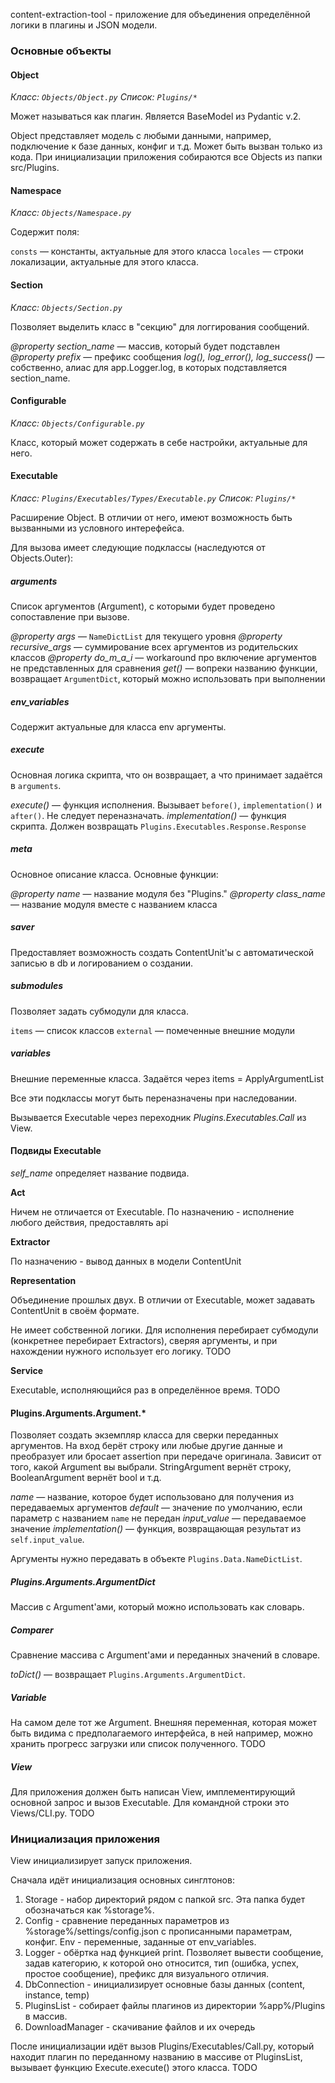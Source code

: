content-extraction-tool - приложение для объединения определённой логики в плагины и JSON модели.

### Основные объекты

#### Object

*Класс: `Objects/Object.py`*
*Список: `Plugins/*`*

Может называться как плагин. Является BaseModel из Pydantic v.2.

Object представляет модель с любыми данными, например, подключение к базе данных, конфиг и т.д. Может быть вызван только из кода. При инициализации приложения собираются все Objects из папки src/Plugins.

#### Namespace

*Класс: `Objects/Namespace.py`*

Содержит поля: 

`consts` — константы, актуальные для этого класса
`locales` — строки локализации, актуальные для этого класса.

#### Section

*Класс: `Objects/Section.py`*

Позволяет выделить класс в "секцию" для логгирования сообщений.

*@property section_name* — массив, который будет подставлен
*@property prefix* — префикс сообщения
*log(), log_error(), log_success()* — собственно, алиас для app.Logger.log, в которых подставляется section_name.

#### Configurable

*Класс: `Objects/Configurable.py`*

Класс, который может содержать в себе настройки, актуальные для него.

#### Executable

*Класс: `Plugins/Executables/Types/Executable.py`*
*Список: `Plugins/*`*

Расширение Object. В отличии от него, имеют возможность быть вызванными из условного интерефейса.

Для вызова имеет следующие подклассы (наследуются от Objects.Outer):

##### arguments

Список аргументов (Argument), с которыми будет проведено сопоставление при вызове. 

*@property args* — `NameDictList` для текущего уровня
*@property recursive_args* — суммирование всех аргументов из родительских классов
*@property do_m_a_i* — workaround про включение аргументов не представленных для сравнения
*get()* — вопреки названию функции, возвращает `ArgumentDict`, который можно использовать при выполнении

##### env_variables

Содержит актуальные для класса env аргументы.

##### execute

Основная логика скрипта, что он возвращает, а что принимает задаётся в `arguments`.

*execute()* — функция исполнения. Вызывает `before()`, `implementation()` и `after()`. Не следует переназначать.
*implementation()* — функция скрипта. Должен возвращать `Plugins.Executables.Response.Response`

##### meta

Основное описание класса. Основные функции:

*@property name* — название модуля без "Plugins."
*@property class_name* — название модуля вместе с названием класса

##### saver

Предоставляет возможность создать ContentUnit'ы с автоматической записью в db и логированием о создании.

##### submodules

Позволяет задать субмодули для класса.

`items` — список классов
`external` — помеченные внешние модули

##### variables

Внешние переменные класса. Задаётся через items = ApplyArgumentList

Все эти подклассы могут быть переназначены при наследовании.

Вызывается Executable через переходник *Plugins.Executables.Call* из View.

#### Подвиды Executable

*self_name* определяет название подвида.

**Act**

Ничем не отличается от Executable. По назначению - исполнение любого действия, предоставлять api

**Extractor**

По назначению - вывод данных в модели ContentUnit

**Representation**

Объединение прошлых двух. В отличии от Executable, может задавать ContentUnit в своём формате.

Не имеет собственной логики. Для исполнения перебирает субмодули (конкретнее перебирает Extractors), сверяя аргументы, и при нахождении нужного использует его логику. TODO

**Service**

Executable, исполняющийся раз в определённое время. TODO

#### Plugins.Arguments.Argument.*

Позволяет создать экземпляр класса для сверки переданных аргументов. На вход берёт строку или любые другие данные и преобразует или бросает assertion при передаче оригинала. Зависит от того, какой Argument вы выбрали. StringArgument вернёт строку, BooleanArgument вернёт bool и т.д.

*name* — название, которое будет использовано для получения из передаваемых аргументов
*default* — значение по умолчанию, если параметр с названием `name` не передан
*input_value* — передаваемое значение
*implementation()* — функция, возвращающая результат из `self.input_value`.

Аргументы нужно передавать в объекте `Plugins.Data.NameDictList`.

##### Plugins.Arguments.ArgumentDict

Массив с Argument'ами, который можно использовать как словарь.

##### Comparer

Сравнение массива с Argument'ами и переданных значений в словаре.

*toDict()* — возвращает `Plugins.Arguments.ArgumentDict`.

##### Variable

На самом деле тот же Argument. Внешняя переменная, которая может быть видима с предполагаемого интерфейса, в ней например, можно хранить прогресс загрузки или список полученного. TODO

##### View

Для приложения должен быть написан View, имплементирующий основной запрос и вызов Executable. Для командной строки это Views/CLI.py. TODO

### Инициализация приложения

View инициализирует запуск приложения. 

Сначала идёт инициализация основных синглтонов:
1. Storage - набор директорий рядом с папкой src. Эта папка будет обозначаться как %storage%.
2. Config - сравнение переданных параметров из %storage%/settings/config.json с прописанными параметрам, конфиг. Env - переменные, заданные от env_variables.
3. Logger - обёртка над функцией print. Позволяет вывести сообщение, задав категорию, к которой оно относится, тип (ошибка, успех, простое сообщение), префикс для визуального отличия.
4. DbConnection - инициализирует основные базы данных (content, instance, temp)
5. PluginsList - собирает файлы плагинов из директории %app%/Plugins в массив. 
6. DownloadManager - скачивание файлов и их очередь

После инициализации идёт вызов Plugins/Executables/Call.py, который находит плагин по переданному названию в массиве от PluginsList, вызывает функцию Execute.execute() этого класса. TODO
